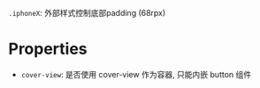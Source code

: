 `.iphoneX`: 外部样式控制底部padding (68rpx)
# Properties
- `cover-view`: 是否使用 cover-view 作为容器, 只能内嵌 button 组件
